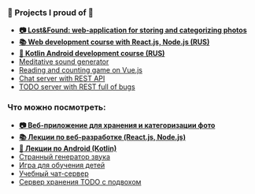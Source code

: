### 🎉 Projects I proud of 🎉
* [**📷 Lost&Found: web-application for storing and categorizing photos**](https://github.com/dmitryweiner/lost-and-found)
* [**📚 Web development course with React.js, Node.js (RUS)**](https://github.com/dmitryweiner/web-lectures/blob/main/README.md)
* [**🤖 Kotlin Android development course (RUS)**](https://github.com/dmitryweiner/android-lectures/blob/master/README.md)
* [Meditative sound generator](https://dmitryweiner.github.io/jouok/index.html)
* [Reading and counting game on Vue.js](http://malyavka.dweiner.ru/)
* [Chat server with REST API](https://github.com/dmitryweiner/mini-chat-server)
* [TODO server with REST full of bugs](https://github.com/dmitryweiner/todo-server)

### Что можно посмотреть:
* [**📷 Веб-приложение для хранения и категоризации фото**](https://github.com/dmitryweiner/lost-and-found)
* [**📚 Лекции по веб-разработке (React.js, Node.js)**](https://github.com/dmitryweiner/web-lectures/blob/main/README.md)
* [**🤖 Лекции по Android (Kotlin)**](https://github.com/dmitryweiner/android-lectures/blob/master/README.md)
* [Странный генератор звука](https://dmitryweiner.github.io/jouok/index.html)
* [Игра для обучения детей](http://malyavka.dweiner.ru/)
* [Учебный чат-сервер](https://github.com/dmitryweiner/mini-chat-server)
* [Сервер хранения TODO с подвохом](https://github.com/dmitryweiner/todo-server)


<!--
**dmitryweiner/dmitryweiner** is a ✨ _special_ ✨ repository because its `README.md` (this file) appears on your GitHub profile.

Here are some ideas to get you started:

- 🔭 I’m currently working on ...
- 🌱 I’m currently learning ...
- 👯 I’m looking to collaborate on ...
- 🤔 I’m looking for help with ...
- 💬 Ask me about ...
- 📫 How to reach me: ...
- 😄 Pronouns: ...
- ⚡ Fun fact: ...
-->
